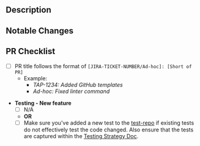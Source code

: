 ## Description

<!-- Summarize your PR between here and the checklist. -->

## Notable Changes

<!-- Provide a little context into the notable files changed, and what changes were made to them. -->

## PR Checklist

- [ ] PR title follows the format of `[JIRA-TICKET-NUMBER/Ad-hoc]: [Short of PR]`
    - Example: 
       - _TAP-1234: Added GitHub templates_ 
       - _Ad-hoc: Fixed linter command_
- **Testing - New feature**
    - [ ] N/A
    - **OR**
    - [ ] Make sure you've added a new test to the [test-repo](https://github.com/taplytics/taplytics-react-native-integration-tests) if existing tests do not effectively test the code changed. Also ensure that the tests are captured within the [Testing Strategy Doc](https://www.notion.so/taplytics/React-Native-SDK-Testing-Strategy-9c38a9d98b9d4ca788576a5dfbe7dcd7#370ffefe7e8341a98135c16c6de066a5).